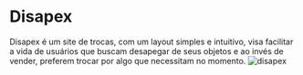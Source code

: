 # Disapex
  Disapex é um site de trocas, com um layout simples e intuitivo, visa facilitar a vida de usuários que buscam desapegar de seus objetos e ao invés de vender, preferem trocar por algo que necessitam no momento.
  ![disapex](https://user-images.githubusercontent.com/95533385/165973267-11d8003d-3ec5-4022-bfaf-bd343b8265c4.png)

